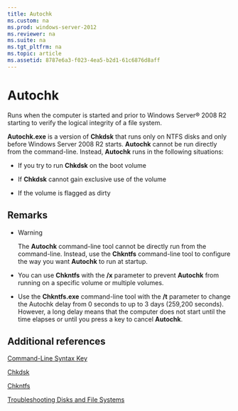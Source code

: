 ```yaml
---
title: Autochk
ms.custom: na
ms.prod: windows-server-2012
ms.reviewer: na
ms.suite: na
ms.tgt_pltfrm: na
ms.topic: article
ms.assetid: 8787e6a3-f023-4ea5-b2d1-61c6876d8aff
---
```

# Autochk
Runs when the computer is started and prior to  Windows Server® 2008 R2  starting to verify the logical integrity of a file system.

**Autochk.exe** is a version of **Chkdsk** that runs only on NTFS disks and only before  Windows Server 2008 R2  starts. **Autochk** cannot be run directly from the command\-line. Instead, **Autochk** runs in the following situations:

-   If you try to run **Chkdsk** on the boot volume

-   If **Chkdsk** cannot gain exclusive use of the volume

-   If the volume is flagged as dirty

## Remarks

-   > [!WARNING]
    > The **Autochk** command\-line tool cannot be directly run from the command\-line. Instead, use the **Chkntfs** command\-line tool to configure the way you want **Autochk** to run at startup.

-   You can use **Chkntfs** with the **\/x** parameter to prevent **Autochk** from running on a specific volume or multiple volumes.

-   Use the **Chkntfs.exe** command\-line tool with the **\/t** parameter to change the Autochk delay from 0 seconds to up to 3 days \(259,200 seconds\). However, a long delay means that the computer does not start until the time elapses or until you press a key to cancel **Autochk**.

## Additional references
[Command-Line Syntax Key](Command-Line-Syntax-Key.md)

[Chkdsk](Chkdsk.md)

[Chkntfs](Chkntfs.md)

[Troubleshooting Disks and File Systems](http://go.microsoft.com/fwlink/?LinkId=4527)


